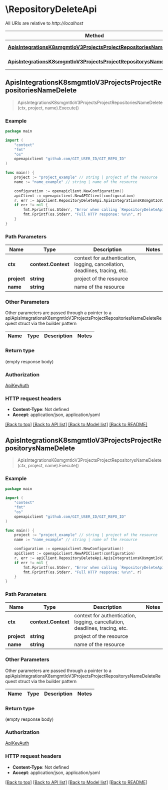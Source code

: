 # \RepositoryDeleteApi

All URIs are relative to *http://localhost*

Method | HTTP request | Description
------------- | ------------- | -------------
[**ApisIntegrationsK8smgmtIoV3ProjectsProjectRepositoriesNameDelete**](RepositoryDeleteApi.md#ApisIntegrationsK8smgmtIoV3ProjectsProjectRepositoriesNameDelete) | **Delete** /apis/integrations.k8smgmt.io/v3/projects/{project}/repositories/{name} | 
[**ApisIntegrationsK8smgmtIoV3ProjectsProjectRepositorysNameDelete**](RepositoryDeleteApi.md#ApisIntegrationsK8smgmtIoV3ProjectsProjectRepositorysNameDelete) | **Delete** /apis/integrations.k8smgmt.io/v3/projects/{project}/repositorys/{name} | 



## ApisIntegrationsK8smgmtIoV3ProjectsProjectRepositoriesNameDelete

> ApisIntegrationsK8smgmtIoV3ProjectsProjectRepositoriesNameDelete(ctx, project, name).Execute()





### Example

```go
package main

import (
    "context"
    "fmt"
    "os"
    openapiclient "github.com/GIT_USER_ID/GIT_REPO_ID"
)

func main() {
    project := "project_example" // string | project of the resource
    name := "name_example" // string | name of the resource

    configuration := openapiclient.NewConfiguration()
    apiClient := openapiclient.NewAPIClient(configuration)
    r, err := apiClient.RepositoryDeleteApi.ApisIntegrationsK8smgmtIoV3ProjectsProjectRepositoriesNameDelete(context.Background(), project, name).Execute()
    if err != nil {
        fmt.Fprintf(os.Stderr, "Error when calling `RepositoryDeleteApi.ApisIntegrationsK8smgmtIoV3ProjectsProjectRepositoriesNameDelete``: %v\n", err)
        fmt.Fprintf(os.Stderr, "Full HTTP response: %v\n", r)
    }
}
```

### Path Parameters


Name | Type | Description  | Notes
------------- | ------------- | ------------- | -------------
**ctx** | **context.Context** | context for authentication, logging, cancellation, deadlines, tracing, etc.
**project** | **string** | project of the resource | 
**name** | **string** | name of the resource | 

### Other Parameters

Other parameters are passed through a pointer to a apiApisIntegrationsK8smgmtIoV3ProjectsProjectRepositoriesNameDeleteRequest struct via the builder pattern


Name | Type | Description  | Notes
------------- | ------------- | ------------- | -------------



### Return type

 (empty response body)

### Authorization

[ApiKeyAuth](../README.md#ApiKeyAuth)

### HTTP request headers

- **Content-Type**: Not defined
- **Accept**: application/json, application/yaml

[[Back to top]](#) [[Back to API list]](../README.md#documentation-for-api-endpoints)
[[Back to Model list]](../README.md#documentation-for-models)
[[Back to README]](../README.md)


## ApisIntegrationsK8smgmtIoV3ProjectsProjectRepositorysNameDelete

> ApisIntegrationsK8smgmtIoV3ProjectsProjectRepositorysNameDelete(ctx, project, name).Execute()





### Example

```go
package main

import (
    "context"
    "fmt"
    "os"
    openapiclient "github.com/GIT_USER_ID/GIT_REPO_ID"
)

func main() {
    project := "project_example" // string | project of the resource
    name := "name_example" // string | name of the resource

    configuration := openapiclient.NewConfiguration()
    apiClient := openapiclient.NewAPIClient(configuration)
    r, err := apiClient.RepositoryDeleteApi.ApisIntegrationsK8smgmtIoV3ProjectsProjectRepositorysNameDelete(context.Background(), project, name).Execute()
    if err != nil {
        fmt.Fprintf(os.Stderr, "Error when calling `RepositoryDeleteApi.ApisIntegrationsK8smgmtIoV3ProjectsProjectRepositorysNameDelete``: %v\n", err)
        fmt.Fprintf(os.Stderr, "Full HTTP response: %v\n", r)
    }
}
```

### Path Parameters


Name | Type | Description  | Notes
------------- | ------------- | ------------- | -------------
**ctx** | **context.Context** | context for authentication, logging, cancellation, deadlines, tracing, etc.
**project** | **string** | project of the resource | 
**name** | **string** | name of the resource | 

### Other Parameters

Other parameters are passed through a pointer to a apiApisIntegrationsK8smgmtIoV3ProjectsProjectRepositorysNameDeleteRequest struct via the builder pattern


Name | Type | Description  | Notes
------------- | ------------- | ------------- | -------------



### Return type

 (empty response body)

### Authorization

[ApiKeyAuth](../README.md#ApiKeyAuth)

### HTTP request headers

- **Content-Type**: Not defined
- **Accept**: application/json, application/yaml

[[Back to top]](#) [[Back to API list]](../README.md#documentation-for-api-endpoints)
[[Back to Model list]](../README.md#documentation-for-models)
[[Back to README]](../README.md)

